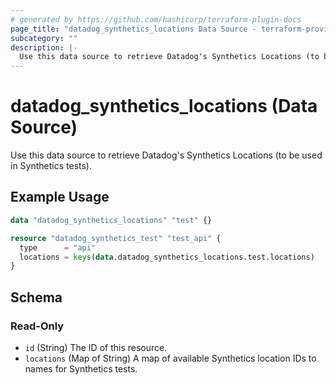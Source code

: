 ```yaml
---
# generated by https://github.com/hashicorp/terraform-plugin-docs
page_title: "datadog_synthetics_locations Data Source - terraform-provider-datadog"
subcategory: ""
description: |-
  Use this data source to retrieve Datadog's Synthetics Locations (to be used in Synthetics tests).
---
```


# datadog_synthetics_locations (Data Source)

Use this data source to retrieve Datadog's Synthetics Locations (to be used in Synthetics tests).

## Example Usage

```terraform
data "datadog_synthetics_locations" "test" {}

resource "datadog_synthetics_test" "test_api" {
  type      = "api"
  locations = keys(data.datadog_synthetics_locations.test.locations)
}
```

<!-- schema generated by tfplugindocs -->
## Schema

### Read-Only

- `id` (String) The ID of this resource.
- `locations` (Map of String) A map of available Synthetics location IDs to names for Synthetics tests.
